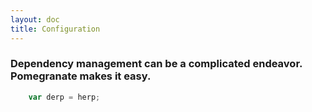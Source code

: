 ```yaml
---
layout: doc
title: Configuration
---
```


### Dependency management can be a complicated endeavor. Pomegranate makes it easy.

```javascript
    var derp = herp;
```